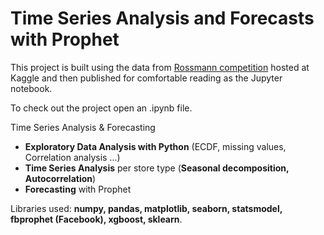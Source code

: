 # Time Series Analysis and Forecasts with Prophet

This project is built using the data from [Rossmann competition](https://www.kaggle.com/c/rossmann-store-sales) hosted at Kaggle and then published for comfortable reading as the Jupyter notebook.

To check out the project open an .ipynb file.

Time Series Analysis & Forecasting

- __Exploratory Data Analysis with Python__ (ECDF, missing values, Correlation analysis ...)
- __Time Series Analysis__ per store type (__Seasonal decomposition, Autocorrelation__)
- __Forecasting__ with Prophet

Libraries used: __numpy, pandas, matplotlib, seaborn, statsmodel, fbprophet (Facebook), xgboost, sklearn__.


